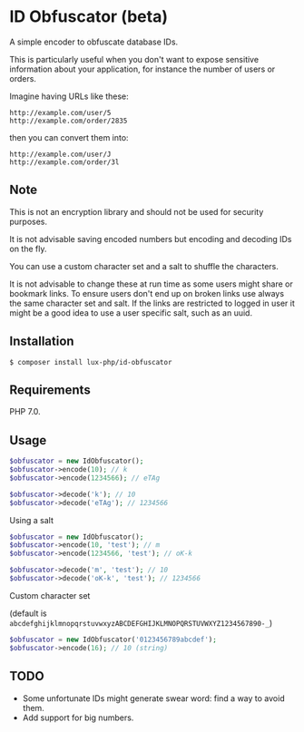 # ID Obfuscator (beta)
A simple encoder to obfuscate database IDs.

This is particularly useful when you don't want to expose sensitive information about your application, for instance the number of users or orders.

Imagine having URLs like these:

```
http://example.com/user/5
http://example.com/order/2835
```

then you can convert them into:

```
http://example.com/user/J
http://example.com/order/3l
```

## Note
This is not an encryption library and should not be used for security purposes.

It is not advisable saving encoded numbers but encoding and decoding IDs on the fly.
 
You can use a custom character set and a salt to shuffle the characters.

It is not advisable to change these at run time as some users might share or bookmark links. To ensure users don't end up on broken links use always the same character set and salt. If the links are restricted to logged in user it might be a good idea to use a user specific salt, such as an uuid.

## Installation

```
$ composer install lux-php/id-obfuscator
```

## Requirements

PHP 7.0.

## Usage

```php
$obfuscator = new IdObfuscator();
$obfuscator->encode(10); // k
$obfuscator->encode(1234566); // eTAg

$obfuscator->decode('k'); // 10
$obfuscator->decode('eTAg'); // 1234566
```

Using a salt

```php
$obfuscator = new IdObfuscator();
$obfuscator->encode(10, 'test'); // m
$obfuscator->encode(1234566, 'test'); // oK-k

$obfuscator->decode('m', 'test'); // 10
$obfuscator->decode('oK-k', 'test'); // 1234566
```

Custom character set 

(default is `abcdefghijklmnopqrstuvwxyzABCDEFGHIJKLMNOPQRSTUVWXYZ1234567890-_`)

```php
$obfuscator = new IdObfuscator('0123456789abcdef');
$obfuscator->encode(16); // 10 (string)
```

## TODO
- Some unfortunate IDs might generate swear word: find a way to avoid them.
- Add support for big numbers.
